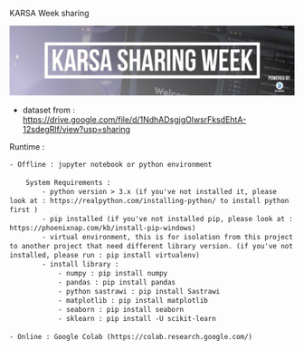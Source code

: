KARSA Week sharing

<p align="center"><img src="karsa.png"></p>


- dataset from : https://drive.google.com/file/d/1NdhADsgjgOlwsrFksdEhtA-12sdegRlf/view?usp=sharing

Runtime :

	- Offline : jupyter notebook or python environment
		
		System Requirements :
			- python version > 3.x (if you've not installed it, please look at : https://realpython.com/installing-python/ to install python first )
			- pip installed (if you've not installed pip, please look at : https://phoenixnap.com/kb/install-pip-windows)
			- virtual environment, this is for isolation from this project to another project that need different library version. (if you've not installed, please run : pip install virtualenv)
			- install library :
				- numpy : pip install numpy
				- pandas : pip install pandas
				- python sastrawi : pip install Sastrawi
				- matplotlib : pip install matplotlib
				- seaborn : pip install seaborn
				- sklearn : pip install -U scikit-learn
	
	- Online : Google Colab (https://colab.research.google.com/)